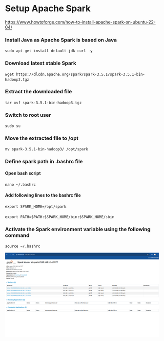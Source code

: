 <h1> Setup Apache Spark </h1>

https://www.howtoforge.com/how-to-install-apache-spark-on-ubuntu-22-04/

<h3>Install Java as Apache Spark is based on Java </h3>
<code>sudo apt-get install default-jdk curl -y</code><br>
<h3>Download latest stable Spark</h3>
<code>wget https://dlcdn.apache.org/spark/spark-3.5.1/spark-3.5.1-bin-hadoop3.tgz</code>
<h3>Extract the downloaded file</h3>
<code>tar xvf spark-3.5.1-bin-hadoop3.tgz</code>
<h3>Switch to root user</h3>
<code>sudo su</code>
<h3>Move the extracted file to /opt</h3>
<code>mv spark-3.5.1-bin-hadoop3/ /opt/spark</code>
<h3>Define spark path in .bashrc file</h3>
<h4>Open bash script</h4>
<code>nano ~/.bashrc</code>
<h4>Add following lines to the bashrc file</h4>
<code>export SPARK_HOME=/opt/spark <br>
export PATH=$PATH:$SPARK_HOME/bin:$SPARK_HOME/sbin
</code>
<h3>Activate the Spark environment variable using the following command</h3>
<code>source ~/.bashrc</code>





![image info](spark_setup.png)



[blog]: https://www.howtoforge.com/how-to-install-apache-spark-on-ubuntu-22-04/